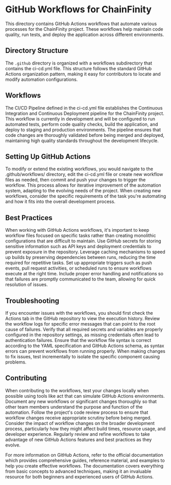 # GitHub Workflows for ChainFinity

This directory contains GitHub Actions workflows that automate various processes for the ChainFinity project. These workflows help maintain code quality, run tests, and deploy the application across different environments.

## Directory Structure

The `.github` directory is organized with a workflows subdirectory that contains the ci-cd.yml file. This structure follows the standard GitHub Actions organization pattern, making it easy for contributors to locate and modify automation configurations.

## Workflows

The CI/CD Pipeline defined in the ci-cd.yml file establishes the Continuous Integration and Continuous Deployment pipeline for the ChainFinity project. This workflow is currently in development and will be configured to run automated tests, perform code quality checks, build the application, and deploy to staging and production environments. The pipeline ensures that code changes are thoroughly validated before being merged and deployed, maintaining high quality standards throughout the development lifecycle.

## Setting Up GitHub Actions

To modify or extend the existing workflows, you would navigate to the .github/workflows/ directory, edit the ci-cd.yml file or create new workflow files as needed, then commit and push your changes to trigger the workflow. This process allows for iterative improvement of the automation system, adapting to the evolving needs of the project. When creating new workflows, consider the specific requirements of the task you're automating and how it fits into the overall development process.

## Best Practices

When working with GitHub Actions workflows, it's important to keep workflow files focused on specific tasks rather than creating monolithic configurations that are difficult to maintain. Use GitHub secrets for storing sensitive information such as API keys and deployment credentials to prevent exposure in the repository. Leverage caching mechanisms to speed up builds by preserving dependencies between runs, reducing the time required for repetitive tasks. Set up appropriate triggers such as push events, pull request activities, or scheduled runs to ensure workflows execute at the right time. Include proper error handling and notifications so that failures are promptly communicated to the team, allowing for quick resolution of issues.

## Troubleshooting

If you encounter issues with the workflows, you should first check the Actions tab in the GitHub repository to view the execution history. Review the workflow logs for specific error messages that can point to the root cause of failures. Verify that all required secrets and variables are properly configured in the repository settings, as missing credentials often lead to authentication failures. Ensure that the workflow file syntax is correct according to the YAML specification and GitHub Actions schema, as syntax errors can prevent workflows from running properly. When making changes to fix issues, test incrementally to isolate the specific component causing problems.

## Contributing

When contributing to the workflows, test your changes locally when possible using tools like act that can simulate GitHub Actions environments. Document any new workflows or significant changes thoroughly so that other team members understand the purpose and function of the automation. Follow the project's code review process to ensure that workflow changes receive appropriate scrutiny before being merged. Consider the impact of workflow changes on the broader development process, particularly how they might affect build times, resource usage, and developer experience. Regularly review and refine workflows to take advantage of new GitHub Actions features and best practices as they evolve.

For more information on GitHub Actions, refer to the official documentation which provides comprehensive guides, reference material, and examples to help you create effective workflows. The documentation covers everything from basic concepts to advanced techniques, making it an invaluable resource for both beginners and experienced users of GitHub Actions.
